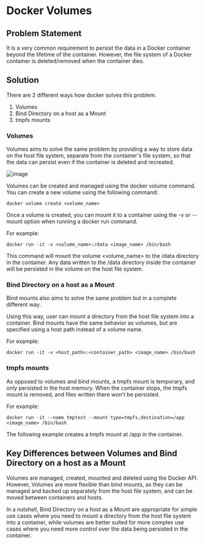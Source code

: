 # Docker Volumes

## Problem Statement

It is a very common requirement to persist the data in a Docker container beyond the lifetime of the container. However, the file system
of a Docker container is deleted/removed when the container dies. 

## Solution

There are 2 different ways how docker solves this problem.

1. Volumes
2. Bind Directory on a host as a Mount
3. tmpfs mounts

### Volumes 

Volumes aims to solve the same problem by providing a way to store data on the host file system, separate from the container's file system, 
so that the data can persist even if the container is deleted and recreated.

![image](https://user-images.githubusercontent.com/43399466/218018334-286d8949-d155-4d55-80bc-24827b02f9b1.png)


Volumes can be created and managed using the docker volume command. You can create a new volume using the following command:

```
docker volume create <volume_name>
```

Once a volume is created, you can mount it to a container using the -v or --mount option when running a docker run command. 

For example:

```
docker run -it -v <volume_name>:/data <image_name> /bin/bash
```

This command will mount the volume <volume_name> to the /data directory in the container. Any data written to the /data directory
inside the container will be persisted in the volume on the host file system.

### Bind Directory on a host as a Mount

Bind mounts also aims to solve the same problem but in a complete different way.

Using this way, user can mount a directory from the host file system into a container. Bind mounts have the same behavior as volumes, but
are specified using a host path instead of a volume name. 

For example: 

```
docker run -it -v <host_path>:<container_path> <image_name> /bin/bash
```

### tmpfs mounts

As opposed to volumes and bind mounts, a tmpfs mount is temporary, and only persisted in the host memory. 
When the container stops, the tmpfs mount is removed, and files written there won't be persisted.

For example:

```
docker run -it --name tmptest --mount type=tmpfs,destination=/app <image_name> /bin/bash
```
The following example creates a tmpfs mount at /app in the container.

## Key Differences between Volumes and Bind Directory on a host as a Mount

Volumes are managed, created, mounted and deleted using the Docker API. However, Volumes are more flexible than bind mounts, as 
they can be managed and backed up separately from the host file system, and can be moved between containers and hosts.

In a nutshell, Bind Directory on a host as a Mount are appropriate for simple use cases where you need to mount a directory from the host file system into
a container, while volumes are better suited for more complex use cases where you need more control over the data being persisted
in the container.
